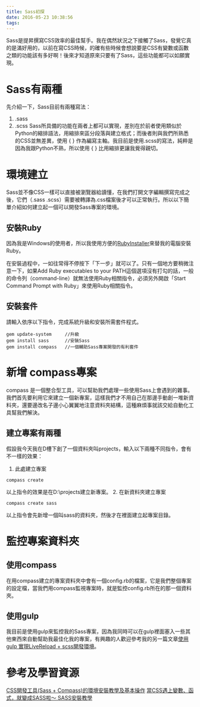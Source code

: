 ```yaml
---
title: Sass初探
date: 2016-05-23 10:38:56
tags:
---
```

Sass是提昇撰寫CSS效率的最佳幫手。我在偶然狀況之下接觸了Sass，發覺它真的是滿好用的，以前在寫CSS時候，的確有些時候會想說要是CSS有變數或函數之類的功能該有多好啊！後來才知道原來只要有了Sass，這些功能都可以如願實現。
<!--more-->
# Sass有兩種
先介紹一下，Sass目前有兩種寫法：
1. .sass
2. .scss
Sass所具備的功能在兩者上都可以實現，差別在於前者使用類似於Python的縮排語法，用縮排來區分段落與建立格式；而後者則與我們所熟悉的CSS並無差異，使用 { } 作為編寫主軸。我目前是使用.scss的寫法，純粹是因為我跟Python不熟，所以使用 { } 比用縮排更讓我覺得親切。
# 環境建立
Sass並不像CSS一樣可以直接被瀏覽器給讀懂，在我們打開文字編輯撰寫完成之後，它們（.sass .scss）需要被轉譯為.css檔案後才可以正常執行。所以以下簡單介紹如何建立起一個可以開發Sass專案的環境。
## 安裝Ruby
因為我是Windows的使用者，所以我使用方便的[RubyInstaller](http://rubyinstaller.org/downloads/)來替我的電腦安裝Ruby。

在安裝過程中，一如往常得不停按下「下一步」就可以了。只有一個地方要稍微注意一下，如果Add Ruby executables to your PATH這個選項沒有打勾的話，一般的命令列（command-line）就無法使用Ruby相關指令，必須另外開啟「Start Command Prompt with Ruby」來使用Ruby相關指令。

## 安裝套件
請輸入依序以下指令，完成系統升級和安裝所需套件程式。
```
gem update-system     //升級
gem install sass      //安裝Sass
gem install compass   //一個輔助Sass專案開發的有利套件
```
# 新增 compass專案
compass 是一個整合型工具，可以幫助我們處理一些使用Sass上會遇到的雜事。我們首先要利用它來建立一個新專案，這樣我們才不用自己在那邊手動創一堆新資料夾，還要邊改名子邊小心翼翼地注意資料夾結構，這種麻煩事就該交給自動化工具幫我們解決。
## 建立專案有兩種
假設我今天我在D槽下創了一個資料夾叫projects，輸入以下兩種不同指令，會有不一樣的效果：
1. 此處建立專案
```
compass create
```
以上指令的效果是在D:\projects建立新專案。
2. 在新資料夾建立專案
```
compass create sass
```
以上指令會先新增一個叫sass的資料夾，然後才在裡面建立起專案目錄。
# 監控專案資料夾
## 使用compass
在用compass建立的專案資料夾中會有一個config.rb的檔案，它是我們整個專案的設定檔，當我們用compass監視專案時，就是監控config.rb所在的那一個資料夾。
## 使用gulp
我目前是使用gulp來監控我的Sass專案，因為我同時可以在gulp裡面塞入一些其他東西來自動幫助我最佳化我的專案，有興趣的人歡迎參考我的另一篇文章[使用gulp 實現LiveReload + scss開發環境](http://chenyuhsin.github.io/2015/05/11/%E4%BD%BF%E7%94%A8gulp-%E5%AF%A6%E7%8F%BELiveReload-scss%E9%96%8B%E7%99%BC%E7%92%B0%E5%A2%83/)。
# 參考及學習資源
[CSS開發工具(Sass + Compass)的環境安裝教學及基本操作](http://blog.shihshih.com/installing-the-sass-and-compass/)
[當CSS遇上變數、函式，就變成SASS啦～ SASS安裝教學](https://coder.tw/?p=859)
